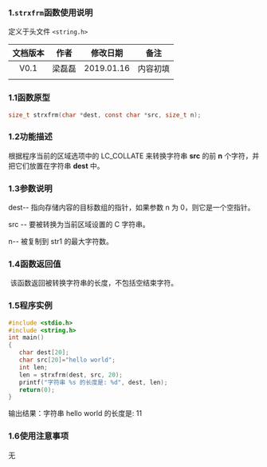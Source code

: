 ### 1.`strxfrm`函数使用说明

定义于头文件 `<string.h>`



| 文档版本 |  作者  |  修改日期  |   备注   |
| :------: | :----: | :--------: | :------: |
|   V0.1   | 梁磊磊 | 2019.01.16 | 内容初填 |
|          |        |            |          |







### 1.1函数原型

```c
size_t strxfrm(char *dest, const char *src, size_t n);
```



### 1.2功能描述

 根据程序当前的区域选项中的 LC_COLLATE 来转换字符串 **src** 的前 **n** 个字符，并把它们放置在字符串 **dest** 中。 

### 1.3参数说明

dest-- 指向存储内容的目标数组的指针，如果参数 n 为 0，则它是一个空指针。

src -- 要被转换为当前区域设置的 C 字符串。

n-- 被复制到 str1 的最大字符数。

### 1.4函数返回值

​    该函数返回被转换字符串的长度，不包括空结束字符。 

### 1.5程序实例



```c
#include <stdio.h>
#include <string.h>
int main()
{
   char dest[20];
   char src[20]="hello world";
   int len;
   len = strxfrm(dest, src, 20);
   printf("字符串 %s 的长度是: %d", dest, len); 
   return(0);
}
```



输出结果：字符串 hello world 的长度是: 11



### 1.6使用注意事项

无